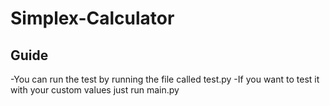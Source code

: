 # Simplex-Calculator
## Guide
-You can run the test by running the file called test.py
-If you want to test it with your custom values just run main.py

